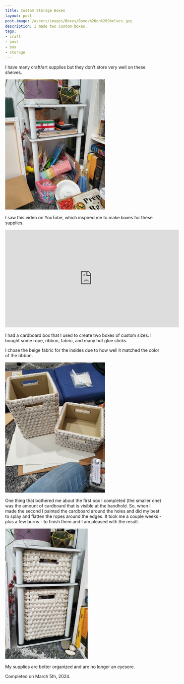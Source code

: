 ```yaml
---
title: Custom Storage Boxes
layout: post
post-image: /assets/images/Boxes/Boxes%20on%20Shelves.jpg
description: I made two custom boxes.
tags:
- craft
- post
- box
- storage
---
```


I have many craft/art supplies but they don’t store very well on these shelves. 

<img src="/assets/images/Boxes/Stuff%20on%20Shelves.jpg" style="width:23em; height:30em;"/>

I saw this video on YouTube, which inspired me to make boxes for these supplies.

<iframe width="560" height="315" src="https://www.youtube.com/embed/nyOSz3n5Zr0?si=wT-znF41y9qt6K2s" title="YouTube video player" frameborder="0" allow="accelerometer; autoplay; clipboard-write; encrypted-media; gyroscope; picture-in-picture; web-share" referrerpolicy="strict-origin-when-cross-origin" allowfullscreen></iframe>

I had a cardboard box that I used to create two boxes of custom sizes. 
I bought some rope, ribbon, fabric, and many hot glue sticks.

I chose the beige fabric for the insides due to how well it matched the color of the ribbon. 

<img src="/assets/images/Boxes/Boxes.jpg" style="width:23em; height:30em;"/>

One thing that bothered me about the first box I completed (the smaller one) was the amount of cardboard that is visible at the handhold. So, when I made the second I painted the cardboard around the holes and did my best to splay and flatten the ropes around the edges. 
It took me a couple weeks - plus a few burns - to finish them and I am pleased with the result. 

<img src="/assets/images/Boxes/Boxes%20on%20Shelves.jpg" style="width:19em; height:30em;"/>

My supplies are better organized and are no longer an eyesore. 

Completed on March 5th, 2024.
